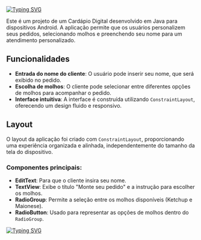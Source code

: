 <a href="https://git.io/typing-svg">
  <img src="https://readme-typing-svg.demolab.com?font=Silkscreen&size=20&duration=1500&pause=1000&center=true&vCenter=true&multiline=true&repeat=false&random=false&width=700&height=110&lines=Cardapio+Digital" 
  alt="Typing SVG" />
</a>

Este é um projeto de um Cardápio Digital desenvolvido em Java para dispositivos Android. A aplicação permite que os usuários personalizem seus pedidos, selecionando molhos e preenchendo seu nome para um atendimento personalizado.

## Funcionalidades

- **Entrada do nome do cliente**: O usuário pode inserir seu nome, que será exibido no pedido.
- **Escolha de molhos**: O cliente pode selecionar entre diferentes opções de molhos para acompanhar o pedido.
- **Interface intuitiva**: A interface é construída utilizando `ConstraintLayout`, oferecendo um design fluido e responsivo.

## Layout

O layout da aplicação foi criado com `ConstraintLayout`, proporcionando uma experiência organizada e alinhada, independentemente do tamanho da tela do dispositivo.

### Componentes principais:

- **EditText**: Para que o cliente insira seu nome.
- **TextView**: Exibe o título "Monte seu pedido" e a instrução para escolher os molhos.
- **RadioGroup**: Permite a seleção entre os molhos disponíveis (Ketchup e Maionese).
- **RadioButton**: Usado para representar as opções de molhos dentro do `RadioGroup`.

<a href="https://git.io/typing-svg">
  <img src="https://readme-typing-svg.demolab.com?font=Silkscreen&size=20&duration=1500&pause=1000&center=true&vCenter=true&multiline=true&repeat=false&random=false&width=700&height=110&lines=Obrigado+pela+atenção" 
  alt="Typing SVG" />
</a>
